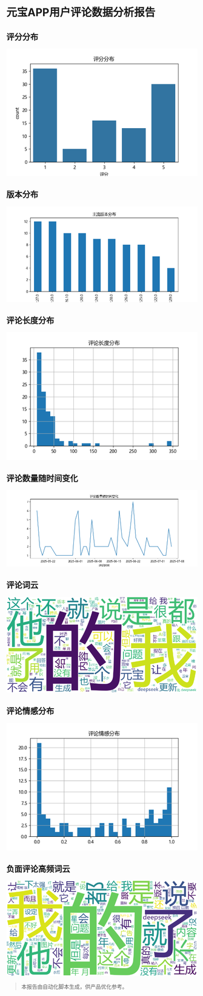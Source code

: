 # 元宝APP用户评论数据分析报告
## 评分分布
![](score_dist.png)
## 版本分布
![](version_dist.png)
## 评论长度分布
![](comment_length.png)
## 评论数量随时间变化
![](time_trend.png)
## 评论词云
![](wordcloud.png)
## 评论情感分布
![](sentiment_dist.png)
## 负面评论高频词云
![](neg_wordcloud.png)

> 本报告由自动化脚本生成，供产品优化参考。
